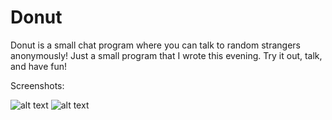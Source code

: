 Donut
=====

Donut is a small chat program where you can talk to random strangers anonymously!
Just a small program that I wrote this evening. Try it out, talk, and have fun!

Screenshots:

![alt text](http://i.imgur.com/pzzM7XU.png)
![alt text](http://i.imgur.com/cLKi1pZ.png)
